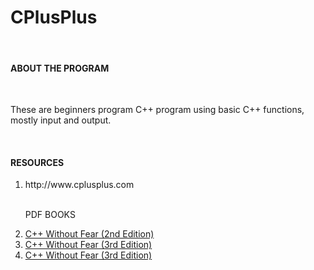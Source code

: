 # CPlusPlus
<br>
<h4>ABOUT THE PROGRAM</h4>
<br>
<p>These are beginners program C++ program using basic C++ functions, mostly input and output.</p>
<br>
<h4>RESOURCES</h4>
<ol>
  <li>http://www.cplusplus.com</li>
  <br>
   <p>PDF BOOKS</p>
   
   <li><a href="http://ptgmedia.pearsoncmg.com/images/9780132673266/samplepages/0132673266.pdf">C++ Without Fear (2nd Edition)</a></li>

  <li>
  <a href="https://universalflowuniversity.com/Books/Computer%20Programming/CPlusPlus%20and%20C%20Programming/C++%20Without%20Fear_%20A%20Beginner%27s%20Guide%20That%20Makes%20You%20Feel%20Smart%203rd%20Edition.pdf">C++ Without Fear (3rd Edition)</a>    
  </li>
  
  <li>  <a href="http://ptgmedia.pearsoncmg.com/images/9780134314303/samplepages/9780134314303.pdf">C++ Without Fear (3rd Edition)</a></li>
  
  
  
  
  
</ol>

